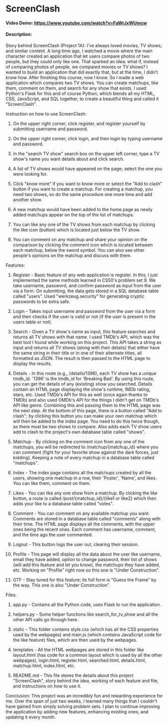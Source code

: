 # ScreenClash
#### Video Demo:  <https://www.youtube.com/watch?v=FaWrJxWUmcw>
#### Description:

Story behind ScreenClash (Project 1A):
I’ve always loved movies, TV shows, and similar content. A long time ago, I watched a movie where the main character created an application that let users compare photos of two people, but they could only like one. That sparked an idea: what if, instead of comparing photos of people, we compared movies or TV shows? I wanted to build an application that did exactly that, but at the time, I didn’t know how. After finishing this course, now I know.
So I made a web application which compares two TV shows. You can create matchups, like them, comment on them, and search for any show that exists. I used Python's Flask for this and of course Python, which blends all my HTML, CSS, JavaScript, and SQL together, to create a beautiful thing and called it "ScreenClash".

Instruction on how to use ScreenClash:

1. On the upper right corner, click register, and register yourself by submitting username and password.

2. On the upper right corner, click login, and then login by typing username and password.

3. In the "search TV show" search box on the upper left corner, type a TV show's name you want details about and click search.

4. A list of TV shows would have appeared on the page; select the one you were looking for.

5. Click "know more" if you want to know more or select the "Add to clash" button if you want to create a matchup. For creating a matchup, you need two shows, so do the same procedure one more time and add another show.

6. A new matchup would have been added to the home page as newly added matchups appear on the top of the list of matchups.

7. You can like any one of the TV shows from each matchup by clicking the like icon (button) which is located just below the TV show.

8. You can comment on any matchup and share your opinion on the comparison by clicking the comment icon which is located between each matchup, below the sword symbol. You can also see other people's opinions on the matchup and discuss with them.

Features:

1. Register - Basic feature of any web application is register. In this, I just implemented the same methods learned in CS50's problem set 9. We take username, password, and confirm password as input from the user via a form. On submitting, the data gets stored in a SQL database table called "users". Used "werkzeug.security" for generating cryptic passwords to be extra safe.

2. Login - Takes input username and password from the user via a form and then checks if the user is valid or not (if the user is present in the users table or not).

3. Search - Given a TV show's name as input, this feature searches and returns all TV shows with that name. I used TMDb's API, which was the best tool I found while working on this project. This API takes a string as input and returns all TV shows (along with their details) that either have the same string in their title or in one of their alternate titles, all formatted as JSON. The result is then passed to the HTML page to display the results.

4. Details - In this route (e.g., /details/1396), each TV show has a unique tmdb_id. '1396' is the tmdb_id for 'Breaking Bad'. By using this route, you can get the details of any (existing) show you searched. Details contain an HTML page displaying the show's runtime, IMDb rating, stars, etc. Used TMDb's API for this as well (once again thanks to TMDb) and also used OMDb's API for the things I didn't get on TMDb's API like genre. Combining this and passing them to the HTML page was the next step. At the bottom of this page, there is a button called "Add to clash"; by clicking this button you can make your own matchup which will then be added to the index page. You need to do this twice though, as there must be two shows to compare. Also adds each TV show users add to clash to the project's own database table called "shows".

5. Matchup - By clicking on the comment icon from any one of the matchups, you will be redirected to /matchup/{matchup_id} where you can comment (fight for your favorite show against the dark forces, just kidding). Keeping a note of every matchup in a database table called "matchups".

6. Index - The index page contains all the matchups created by all the users, showing one matchup in a row, their 'Poster', 'Name', and likes. You can like them, comment on them.

7. Likes - You can like any one show from a matchup. By clicking the like button, a route is called /post/{matchup_id}/{like1 or like2} which then adds your like to a database table called "votes".

8. Comment - You can comment on any available matchup you want. Comments are stored in a database table called "comments" along with their time. The HTML page displays all the comments, with the upper ones being the recent ones. Each comment has username, comment, and the time ago the user commented.

9. Logout - This button logs the user out, clearing their session.

10. Profile - This page will display all the data about the user like username, email they have added, option to change password, their list of shows (will add this feature and let you know), the matchups they have added, etc. Working on "Profile" right now so this one is "Under Construction".

11. GTF - Stay tuned for this feature; its full form is "Guess the Frame" by the way. This one is also "Under Construction".

Files:

1. app.py - Contains all the Python code, uses Flask to run the application.

2. helpers.py - Some helper functions like search_for_tv_show and all the other API calls go through here.

3. static - This folder contains style.css (which has all the CSS properties used by the webpages) and main.js (which contains JavaScript code for the like feature) files, which are then used by the webpages.

4. templates - All the HTML webpages are stored in this folder like layout.html (has code for a common layout which is used by all the other webpages), login.html, register.html, searched.html, details.html, matchup.html, index.html, etc.

5. README.md - This file stores the details about this project "ScreenClash", story behind the idea, working of each feature and file, and instructions on how to use it.

Conclusion:
This project was an incredibly fun and rewarding experience for me. Over the span of just two weeks, I learned many things that I couldn't have gained from simply solving problem sets. I plan to continue improving the application by adding new features, enhancing existing ones, and updating it every month.

